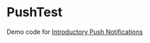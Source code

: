 # PushTest
Demo code for [Introductory Push Notifications](https://itnext.io/introductory-push-notifications-fa6f68ace251)
